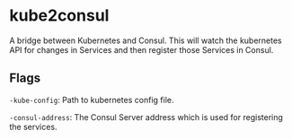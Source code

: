 # kube2consul

A bridge between Kubernetes and Consul. This will watch the kubernetes API for
changes in Services and then register those Services in Consul.

## Flags

`-kube-config`: Path to kubernetes config file.

`-consul-address`: The Consul Server address which is used for registering the services.
